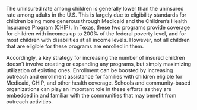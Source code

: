 The uninsured rate among children is generally lower than the uninsured rate among adults in the U.S. This is largely due to eligibility standards for children being more generous through Medicaid and the Children’s Health Insurance Program (CHIP). In Texas, these two programs provide coverage for children with incomes up to 200% of the federal poverty level, and for most children with disabilities at all income levels. However, not all children that are eligible for these programs are enrolled in them.

Accordingly, a key strategy for increasing the number of insured children doesn’t involve creating or expanding any programs, but simply maximizing utilization of existing ones. Enrollment can be boosted by increasing outreach and enrollment assistance for families with children eligible for Medicaid, CHIP, and other health coverage. Schools and community-based organizations can play an important role in these efforts as they are embedded in and familiar with the communities that may benefit from outreach activities. 
